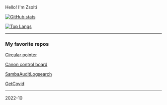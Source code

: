 
Hello! I'm Zsolti

[![GitHub stats](https://github-readme-stats.vercel.app/api?username=zsoltibaba37)](https://github.com/zsoltibaba37/zsoltibaba37)

[![Top Langs](https://github-readme-stats.vercel.app/api/top-langs/?username=zsoltibaba37&langs_count=5&hide=ipynb,py&layout=compact)](https://github.com/zsoltibaba37/zsoltibaba37)



---

### My favorite repos

[Circular pointer](https://github.com/zsoltibaba37/Circular_pointer_Oled)

[Canon control board](https://github.com/zsoltibaba37/Canon_Control_board)

[SambaAuditLogsearch ](https://github.com/zsoltibaba37/SambaAuditLogSearch)

[GetCovid](https://github.com/zsoltibaba37/getCovid)


---
2022-10
